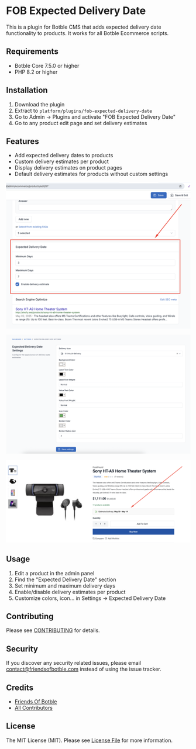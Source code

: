 # FOB Expected Delivery Date

This is a plugin for Botble CMS that adds expected delivery date functionality to products. It works for all Botble Ecommerce scripts.

## Requirements

- Botble Core 7.5.0 or higher
- PHP 8.2 or higher

## Installation

1. Download the plugin
2. Extract to `platform/plugins/fob-expected-delivery-date`
3. Go to Admin -> Plugins and activate "FOB Expected Delivery Date"
4. Go to any product edit page and set delivery estimates

## Features

- Add expected delivery dates to products
- Custom delivery estimates per product
- Display delivery estimates on product pages
- Default delivery estimates for products without custom settings


![Screenshot](./art/1.png)

![Screenshot](./art/2.png)  

![Screenshot](./art/3.png)  

## Usage

1. Edit a product in the admin panel
2. Find the "Expected Delivery Date" section
3. Set minimum and maximum delivery days
4. Enable/disable delivery estimates per product
5. Customize colors, icon... in Settings -> Expected Delivery Date

## Contributing

Please see [CONTRIBUTING](CONTRIBUTING.md) for details.

## Security

If you discover any security related issues, please email contact@friendsofbotble.com instead of using the issue tracker.

## Credits

- [Friends Of Botble](https://github.com/FriendsOfBotble)
- [All Contributors](../../contributors)

## License

The MIT License (MIT). Please see [License File](LICENSE) for more information. 
